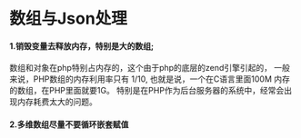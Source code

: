 数组与Json处理
=====

#### 1.销毁变量去释放内存，特别是大的数组;

数组和对象在php特别占内存的，这个由于php的底层的zend引擎引起的，
一般来说，PHP数组的内存利用率只有 1/10, 也就是说，一个在C语言里面100M 内存的数组，在PHP里面就要1G。
特别是在PHP作为后台服务器的系统中，经常会出现内存耗费太大的问题。


#### 2.多维数组尽量不要循环嵌套赋值